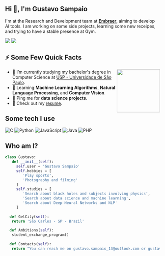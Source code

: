 <h2>Hi 👋, I'm Gustavo Sampaio </h2>
<p>I'm at the Research and Development team at <strong><a href="https://www.embraer.com/">Embraer</a></strong>, aiming to develop AI tools. I am working on some side projects, learning some new receipes, and trying to have a stable presence at Gym.</p>
<p><a href="https://www.linkedin.com/in/gussampaio/" target="_blank"><img src="https://img.shields.io/badge/-LinkedIn-%230077B5?style=for-the-badge&logo=linkedin&logoColor=white"></a>
<a href="https://medium.com/@GusSampaio" target="_blanck"> <img src="https://img.shields.io/badge/-Medium-0A0A0A?style=for-the-badge&amp;labelColor=0A0A0A&amp;logo=medium&amp" ></a></p>


<h2>⚡️ Some Few Quick Facts </h2>
<img align="right" src="https://media.giphy.com/media/wpoLqr5FT1sY0/giphy.gif" height=140px/>
<ul>
<li>🔭 I’m currently studying my bachelor's degree in Computer Science at <a href="https://www5.usp.br">USP - Universidade de São Paulo</a>.</li>
<li>🧐 Learning <strong>Machine Learning Algorithms</strong>, <strong>Natural Language Processing</strong>, and <strong>Computer Vision</strong>.</li>
<li>💬 Ping me for <strong>data science projects</strong>.</li>
<li>📙 Check out my <a href="https://docs.google.com/document/d/1jAUW74WYdY6qQ577SLrzMJVrR7Fx09l3b651SuR4Ltk/edit?usp=sharing">resume</a>.</li>
</ul>


<h2> Some tech I use </h2>

![C](https://img.shields.io/badge/c-%2300599C.svg?style=for-the-badge&logo=c&logoColor=white)
![Python](https://img.shields.io/badge/python-3670A0?style=for-the-badge&logo=python&logoColor=ffdd54)
![JavaScript](https://img.shields.io/badge/javascript-%23323330.svg?style=for-the-badge&logo=javascript&logoColor=%23F7DF1E)
![Java](https://img.shields.io/badge/Java-ED8B00?style=for-the-badge&logo=java&logoColor=white)
![PHP](https://img.shields.io/badge/PHP-777BB4?style=for-the-badge&logo=php&logoColor=white)

## Who am I?
 ```python
 class Gustavo:
	def __init__(self):
      self.user = 'Gustavo Sampaio'
      self.hobbies = [
         'Play sports',
         'Photography and filming'
      ]
      self.studies = [
         'Search about black holes and subjects involving physics',
         'Search about data science and machine learning',
         'Search about Deep Neural Networks and NLP'
      ]
   
   def GetCity(self):
   	return 'São Carlos - SP - Brazil'
   
   def Ambitions(self):
   	student_exchange_program()
   
   def Contacts(self):
   	return "You can reach me on gustavo.sampaio_13@outlook.com or gustavo.sampaio@usp.br"
 ```
